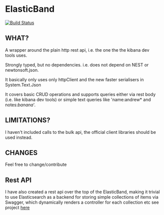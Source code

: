 ﻿# ElasticBand
 
 [![Build Status](https://andrewjpoole.visualstudio.com/elasticband/_apis/build/status/andrewjpoole.elasticband?branchName=master)](https://andrewjpoole.visualstudio.com/elasticband/_build/latest?definitionId=3&branchName=master)

## WHAT?

A wrapper around the plain http rest api, i.e. the one the the kibana dev tools uses.

Strongly typed, but no dependencies. i.e. does not depend on NEST or newtonsoft.json.

It basically only uses only httpClient and the new faster serialisers in System.Text.Json

It covers basic CRUD operations and supports queries either via rest body (i.e. like kibana dev tools) or simple text queries like 'name:andrew* and notes:*banana*'.

## LIMITATIONS?

I haven't included calls to the bulk api, the official client libraries should be used instead.

## CHANGES

Feel free to change/contribute

## Rest API

I have also created a rest api over the top of the ElasticBand, making it trivial to use Elasticsearch as a backend for storing simple collections of items via Swagger, which dynamically renders a controller for each collection etc see project [here](https://github.com/andrewjpoole/elasticband.api)
